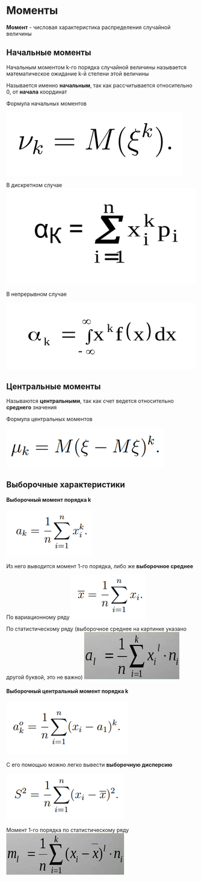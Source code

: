 # Моменты

**Момент** - числовая характеристика распределения случайной величины 

## Начальные моменты

Начальным моментом k-го порядка случайной величины называется математическое ожидание k-й степени этой величины

Называется именно **начальным**, так как рассчитывается относительно 0, от **начала** координат

Формула начальных моментов

![](./images/мат%20ожидание%20k-ой%20степени.png)

В дискретном случае
![](./images/мат%20ожидание%20дискрpng.png)

В непрерывном случае

![](./images/непрерыв.png)

## Центральные моменты

Называются **центральными**, так как счет ведется относительно **среднего** значения

Формула центральных моментов

![](./images/центральный%20момент%20порядка%20k.png)

## Выборочные характеристики

#### Выборочный момент порядка k

![](./images/выборочный_момент_порядка_k.png)

Из него выводится момент 1-го порядка, либо же **выборочное среднее**

По вариационному ряду
![](./images/выборочное_среднее.png)

По статистическому ряду (выборочное среднее на картинке указано другой буквой, это не важно)
![](./images/выборочное%20среднее%20для%20статистического%20ряда.png)

#### Выборочный центральный момент порядка k 

![](./images/выборочный_центральный.png)

С его помощью можно легко вывести **выборочную дисперсию**

![](./images/выборочная_дисперсия.png)

Момент 1-го порядка по статистическому ряду
![](./images/центральный%20момент%201%20порядка%20для%20статистического%20ряда.png)